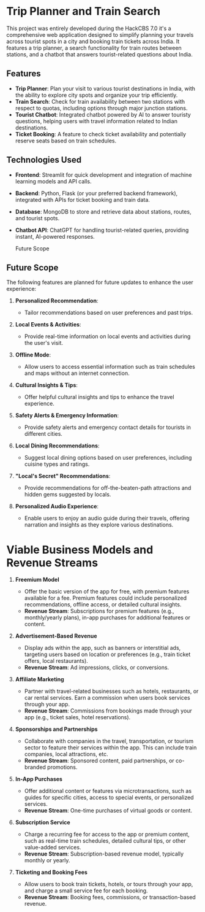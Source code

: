 # Trip Planner and Train Search

This project was entirely developed during the HackCBS 7.0 it's a comprehensive web application designed to simplify planning your travels across tourist spots in a city and booking train tickets across India. It features a trip planner, a search functionality for train routes between stations, and a chatbot that answers tourist-related questions about India.

## Features

- **Trip Planner**: Plan your visit to various tourist destinations in India, with the ability to explore city spots and organize your trip efficiently.
- **Train Search**: Check for train availability between two stations with respect to quotas, including options through major junction stations.
- **Tourist Chatbot**: Integrated chatbot powered by AI to answer touristy questions, helping users with travel information related to Indian destinations.
- **Ticket Booking**: A feature to check ticket availability and potentially reserve seats based on train schedules.

## Technologies Used

- **Frontend**: Streamlit for quick development and integration of machine learning models and API calls.
- **Backend**: Python, Flask (or your preferred backend framework), integrated with APIs for ticket booking and train data.
- **Database**: MongoDB to store and retrieve data about stations, routes, and tourist spots.
- **Chatbot API**: ChatGPT for handling tourist-related queries, providing instant, AI-powered responses.

  Future Scope

## Future Scope

The following features are planned for future updates to enhance the user experience:

1. **Personalized Recommendation**: 
   - Tailor recommendations based on user preferences and past trips.

2. **Local Events & Activities**: 
   - Provide real-time information on local events and activities during the user's visit.

3. **Offline Mode**: 
   - Allow users to access essential information such as train schedules and maps without an internet connection.

4. **Cultural Insights & Tips**: 
   - Offer helpful cultural insights and tips to enhance the travel experience.

5. **Safety Alerts & Emergency Information**: 
   - Provide safety alerts and emergency contact details for tourists in different cities.

6. **Local Dining Recommendations**: 
   - Suggest local dining options based on user preferences, including cuisine types and ratings.

7. **"Local's Secret" Recommendations**: 
   - Provide recommendations for off-the-beaten-path attractions and hidden gems suggested by locals.

8. **Personalized Audio Experience**: 
   - Enable users to enjoy an audio guide during their travels, offering narration and insights as they explore various destinations.

# Viable Business Models and Revenue Streams

1. **Freemium Model**
   - Offer the basic version of the app for free, with premium features available for a fee. Premium features could include personalized recommendations, offline access, or detailed cultural insights.
   - **Revenue Stream**: Subscriptions for premium features (e.g., monthly/yearly plans), in-app purchases for additional features or content.

2. **Advertisement-Based Revenue**
   - Display ads within the app, such as banners or interstitial ads, targeting users based on location or preferences (e.g., train ticket offers, local restaurants).
   - **Revenue Stream**: Ad impressions, clicks, or conversions.

3. **Affiliate Marketing**
   - Partner with travel-related businesses such as hotels, restaurants, or car rental services. Earn a commission when users book services through your app.
   - **Revenue Stream**: Commissions from bookings made through your app (e.g., ticket sales, hotel reservations).

4. **Sponsorships and Partnerships**
   - Collaborate with companies in the travel, transportation, or tourism sector to feature their services within the app. This can include train companies, local attractions, etc.
   - **Revenue Stream**: Sponsored content, paid partnerships, or co-branded promotions.

5. **In-App Purchases**
   - Offer additional content or features via microtransactions, such as guides for specific cities, access to special events, or personalized services.
   - **Revenue Stream**: One-time purchases of virtual goods or content.

6. **Subscription Service**
   - Charge a recurring fee for access to the app or premium content, such as real-time train schedules, detailed cultural tips, or other value-added services.
   - **Revenue Stream**: Subscription-based revenue model, typically monthly or yearly.

7. **Ticketing and Booking Fees**
   - Allow users to book train tickets, hotels, or tours through your app, and charge a small service fee for each booking.
   - **Revenue Stream**: Booking fees, commissions, or transaction-based revenue.


